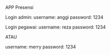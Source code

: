 APP Presensi

Login admin:
username: anggi
password: 1234

Login pegawai:
username: reza
password: 1234

ATAU

username: merry
password: 1234
